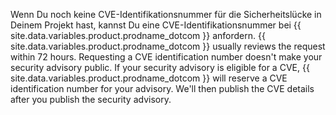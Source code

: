 Wenn Du noch keine CVE-Identifikationsnummer für die Sicherheitslücke in Deinem Projekt hast, kannst Du eine CVE-Identifikationsnummer bei {{ site.data.variables.product.prodname_dotcom }} anfordern. {{ site.data.variables.product.prodname_dotcom }} usually reviews the request within 72 hours. Requesting a CVE identification number doesn't make your security advisory public. If your security advisory is eligible for a CVE,  {{ site.data.variables.product.prodname_dotcom }} will reserve a CVE identification number for your advisory. We'll then publish the CVE details after you publish the security advisory.
